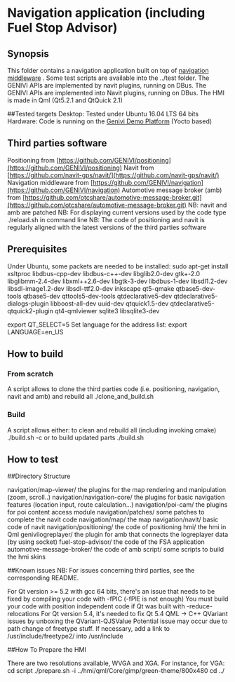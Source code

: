 # Navigation application (including Fuel Stop Advisor)

## Synopsis
This folder contains a navigation application built on top of [navigation middleware](https://github.com/GENIVI/navigation) . Some test scripts are available into the ../test folder. 
The GENIVI APIs are implemented by navit plugins, running on DBus. 
The GENIVI APIs are implemented into Navit plugins, running on DBus. The HMI is made in Qml (Qt5.2.1 and QtQuick 2.1)

##Tested targets
Desktop: Tested under Ubuntu 16.04 LTS 64 bits
Hardware: Code is running on the [Genivi Demo Platform](https://github.com/GENIVI/genivi-dev-platform)  (Yocto based)

## Third parties software
Positioning from [https://github.com/GENIVI/positioning](https://github.com/GENIVI/positioning) 
Navit from [https://github.com/navit-gps/navit/](https://github.com/navit-gps/navit/)
Navigation middleware from [https://github.com/GENIVI/navigation](https://github.com/GENIVI/navigation) 
Automotive message broker (amb) from  [https://github.com/otcshare/automotive-message-broker.git](https://github.com/otcshare/automotive-message-broker.git) 
NB: navit and amb are patched
NB: For displaying current versions used by the code type ./reload.sh in command line 
NB: The code of positioning and navit is regularly aligned with the latest versions of the third parties software

## Prerequisites
Under Ubuntu, some packets are needed to be installed:
sudo apt-get install xsltproc libdbus-cpp-dev libdbus-c++-dev libglib2.0-dev gtk+-2.0 libglibmm-2.4-dev libxml++2.6-dev libgtk-3-dev libdbus-1-dev libsdl1.2-dev libsdl-image1.2-dev libsdl-ttf2.0-dev inkscape qt5-qmake qtbase5-dev-tools qtbase5-dev qttools5-dev-tools qtdeclarative5-dev qtdeclarative5-dialogs-plugin libboost-all-dev uuid-dev qtquick1.5-dev qtdeclarative5-qtquick2-plugin qt4-qmlviewer sqlite3 libsqlite3-dev

export QT_SELECT=5
Set language for the address list:
	export LANGUAGE=en_US

## How to build
### From scratch
A script allows to clone the third parties code (i.e. positioning, navigation, navit and amb) and rebuild all
./clone_and_build.sh
### Build
A script allows either:
to clean and rebuild all (including invoking cmake) 
./build.sh -c
or to build updated parts
./build.sh

## How to test


##Directory Structure

navigation/map-viewer/
the plugins for the map rendering and manipulation (zoom, scroll..)
navigation/navigation-core/
the plugins for basic navigation features (location input, route calculation...)
navigation/poi-cam/
the plugins for poi content access module 
navigation/patches/
some patches to complete the navit code
navigation/map/
the map
navigation/navit/
basic code of navit
navigation/positioning/
the code of positioning
hmi/
the hmi in Qml
genivilogreplayer/
the plugin for amb that connects the logreplayer data (by using socket)
fuel-stop-advisor/
the code of the FSA application
automotive-message-broker/
the code of amb
script/
some scripts to build the hmi skins

##Known issues
NB: For issues concerning third parties, see the corresponding README.

For Qt version >= 5.2 with gcc 64 bits, there's an issue that needs to be fixed by compiling your code with -fPIC (-fPIE is not enough) 
You must build your code with position independent code if Qt was built with -reduce-relocations
For Qt version 5.4, it's needed to fix Qt 5.4 QML -> C++ QVariant issues by unboxing the QVariant-QJSValue
Potential issue may occur due to path change of freetype stuff. If necessary, add a link to /usr/include/freetype2/ into /usr/include 

##How To Prepare the HMI

There are two resolutions available, WVGA and XGA.
For instance, for VGA:
cd script
./prepare.sh -i ../hmi/qml/Core/gimp/green-theme/800x480
cd ../


